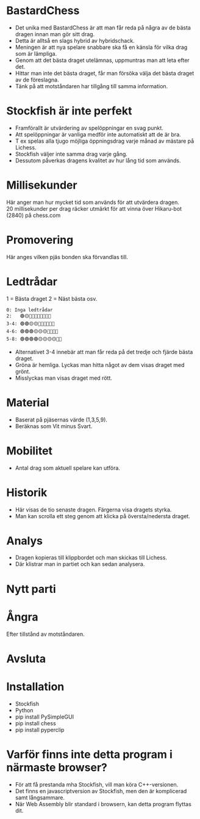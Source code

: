 # BastardChess

* Det unika med BastardChess är att man får reda på några av de bästa dragen innan man gör sitt drag.  
* Detta är alltså en slags hybrid av hybridschack.
* Meningen är att nya spelare snabbare ska få en känsla för vilka drag som är lämpliga.
* Genom att det bästa draget utelämnas, uppmuntras man att leta efter det.
* Hittar man inte det bästa draget, får man försöka välja det bästa draget av de föreslagna.
* Tänk på att motståndaren har tillgång till samma information.

# Stockfish är inte perfekt

* Framförallt är utvärdering av spelöppningar en svag punkt.
* Att spelöppningar är vanliga medför inte automatiskt att de är bra.
* T ex spelas alla tjugo möjliga öppningsdrag varje månad av mästare på Lichess.
* Stockfish väljer inte samma drag varje gång.
* Dessutom påverkas dragens kvalitet av hur lång tid som används.

# Millisekunder

Här anger man hur mycket tid som används för att utvärdera dragen.  
20 millisekunder per drag räcker utmärkt för att vinna över Hikaru-bot (2840) på chess.com  

# Promovering

Här anges vilken pjäs bonden ska förvandlas till.

# Ledtrådar

1 = Bästa draget
2 = Näst bästa osv.

```
0: Inga ledtrådar
2:   🟢🟡🔴🔴🔴🔴🔴🔴🔴🔴
3-4: 🟢🟢🟡🟡🔴🔴🔴🔴🔴🔴
4-6: 🟢🟢🟢🟡🟡🟡🔴🔴🔴🔴
5-8: 🟢🟢🟢🟢🟡🟡🟡🟡🔴🔴
```
* Alternativet 3-4 innebär att man får reda på det tredje och fjärde bästa draget.
* Gröna är hemliga. Lyckas man hitta något av dem visas draget med grönt.
* Misslyckas man visas draget med rött.

# Material

* Baserat på pjäsernas värde (1,3,5,9).
* Beräknas som Vit minus Svart.

# Mobilitet

* Antal drag som aktuell spelare kan utföra.

# Historik

* Här visas de tio senaste dragen. Färgerna visa dragets styrka.
* Man kan scrolla ett steg genom att klicka på översta/nedersta draget.

# Analys

* Dragen kopieras till klippbordet och man skickas till Lichess.  
* Där klistrar man in partiet och kan sedan analysera.  

# Nytt parti

# Ångra

Efter tillstånd av motståndaren.

# Avsluta

# Installation

* Stockfish
* Python
* pip install PySimpleGUI
* pip install chess
* pip install pyperclip

# Varför finns inte detta program i närmaste browser?

* För att få prestanda mha Stockfish, vill man köra C++-versionen.
* Det finns en javascriptversion av Stockfish, men den är komplicerad samt långsammare.
* När Web Assembly blir standard i browsern, kan detta program flyttas dit.